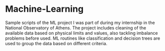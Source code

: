 # Machine-Learning
Sample scripts of the ML project I was part of during my internship in the National Observatory of Athens. The project includes cleaning of the available data based on physical limits and values, also tackling imbalance problems before used. ML routines like classification and decision trees are used to group the data based on different criteria.
